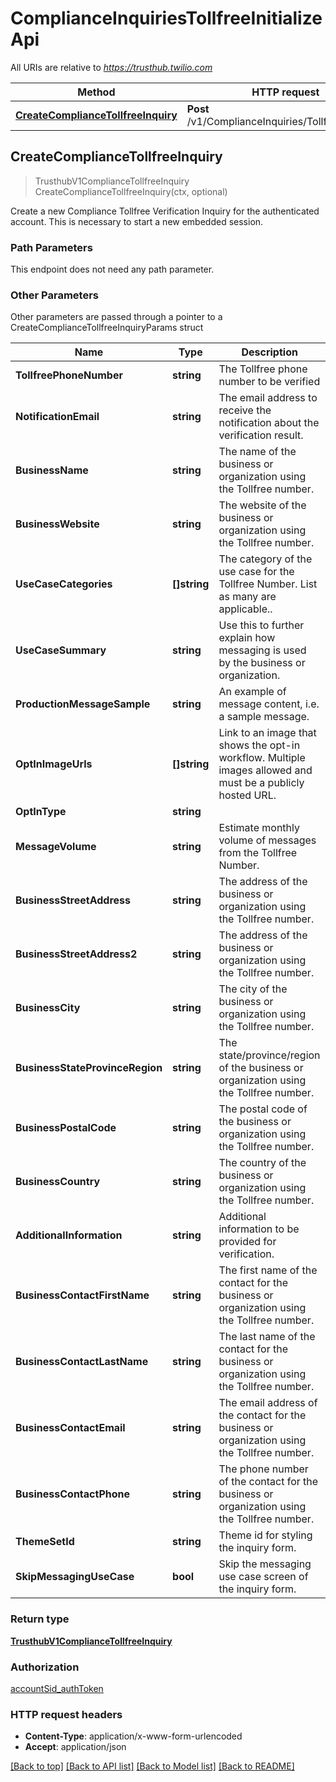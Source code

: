 # ComplianceInquiriesTollfreeInitializeApi

All URIs are relative to *https://trusthub.twilio.com*

Method | HTTP request | Description
------------- | ------------- | -------------
[**CreateComplianceTollfreeInquiry**](ComplianceInquiriesTollfreeInitializeApi.md#CreateComplianceTollfreeInquiry) | **Post** /v1/ComplianceInquiries/Tollfree/Initialize | 



## CreateComplianceTollfreeInquiry

> TrusthubV1ComplianceTollfreeInquiry CreateComplianceTollfreeInquiry(ctx, optional)



Create a new Compliance Tollfree Verification Inquiry for the authenticated account. This is necessary to start a new embedded session.

### Path Parameters

This endpoint does not need any path parameter.

### Other Parameters

Other parameters are passed through a pointer to a CreateComplianceTollfreeInquiryParams struct


Name | Type | Description
------------- | ------------- | -------------
**TollfreePhoneNumber** | **string** | The Tollfree phone number to be verified
**NotificationEmail** | **string** | The email address to receive the notification about the verification result.
**BusinessName** | **string** | The name of the business or organization using the Tollfree number.
**BusinessWebsite** | **string** | The website of the business or organization using the Tollfree number.
**UseCaseCategories** | **[]string** | The category of the use case for the Tollfree Number. List as many are applicable..
**UseCaseSummary** | **string** | Use this to further explain how messaging is used by the business or organization.
**ProductionMessageSample** | **string** | An example of message content, i.e. a sample message.
**OptInImageUrls** | **[]string** | Link to an image that shows the opt-in workflow. Multiple images allowed and must be a publicly hosted URL.
**OptInType** | **string** | 
**MessageVolume** | **string** | Estimate monthly volume of messages from the Tollfree Number.
**BusinessStreetAddress** | **string** | The address of the business or organization using the Tollfree number.
**BusinessStreetAddress2** | **string** | The address of the business or organization using the Tollfree number.
**BusinessCity** | **string** | The city of the business or organization using the Tollfree number.
**BusinessStateProvinceRegion** | **string** | The state/province/region of the business or organization using the Tollfree number.
**BusinessPostalCode** | **string** | The postal code of the business or organization using the Tollfree number.
**BusinessCountry** | **string** | The country of the business or organization using the Tollfree number.
**AdditionalInformation** | **string** | Additional information to be provided for verification.
**BusinessContactFirstName** | **string** | The first name of the contact for the business or organization using the Tollfree number.
**BusinessContactLastName** | **string** | The last name of the contact for the business or organization using the Tollfree number.
**BusinessContactEmail** | **string** | The email address of the contact for the business or organization using the Tollfree number.
**BusinessContactPhone** | **string** | The phone number of the contact for the business or organization using the Tollfree number.
**ThemeSetId** | **string** | Theme id for styling the inquiry form.
**SkipMessagingUseCase** | **bool** | Skip the messaging use case screen of the inquiry form.

### Return type

[**TrusthubV1ComplianceTollfreeInquiry**](TrusthubV1ComplianceTollfreeInquiry.md)

### Authorization

[accountSid_authToken](../README.md#accountSid_authToken)

### HTTP request headers

- **Content-Type**: application/x-www-form-urlencoded
- **Accept**: application/json

[[Back to top]](#) [[Back to API list]](../README.md#documentation-for-api-endpoints)
[[Back to Model list]](../README.md#documentation-for-models)
[[Back to README]](../README.md)

